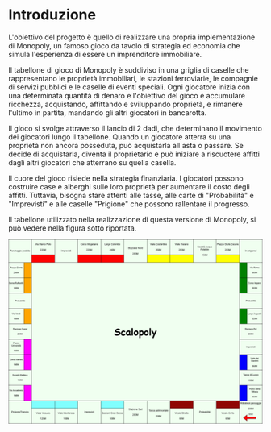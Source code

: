 # Introduzione
L'obiettivo del progetto è quello di realizzare una propria implementazione di Monopoly, un famoso gioco da tavolo di strategia ed economia che simula l'esperienza di essere un imprenditore immobiliare.

Il tabellone di gioco di Monopoly è suddiviso in una griglia di caselle che rappresentano le proprietà immobiliari, le stazioni ferroviarie, le compagnie di servizi pubblici e le caselle di eventi speciali. Ogni giocatore inizia con una determinata quantità di denaro e l'obiettivo del gioco è accumulare ricchezza, acquistando, affittando e sviluppando proprietà, e rimanere l'ultimo in partita, mandando gli altri giocatori in bancarotta.

Il gioco si svolge attraverso il lancio di 2 dadi, che determinano il movimento dei giocatori lungo il tabellone. Quando un giocatore atterra su una proprietà non ancora posseduta, può acquistarla all'asta o passare. Se decide di acquistarla, diventa il proprietario e può iniziare a riscuotere affitti dagli altri giocatori che atterrano su quella casella.

Il cuore del gioco risiede nella strategia finanziaria. I giocatori possono costruire case e alberghi sulle loro proprietà per aumentare il costo degli affitti. Tuttavia, bisogna stare attenti alle tasse, alle carte di "Probabilità" e "Imprevisti" e alle caselle "Prigione" che possono rallentare il progresso.

Il tabellone utilizzato nella realizzazione di questa versione di Monopoly, si può vedere nella figura sotto riportata.

![Tabellone di gioco](../images/Gameboard.png)
